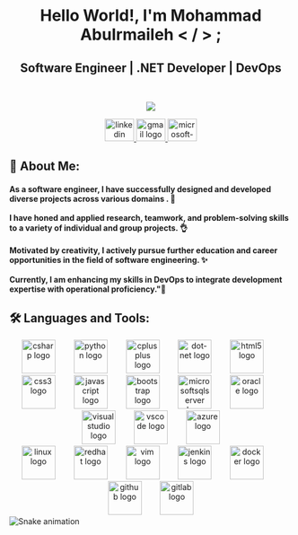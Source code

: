 <h1 align="center">Hello World!, I'm Mohammad AbuIrmaileh < / > ;</h1>
<h2 align="center">Software Engineer | .NET Developer | DevOps</h2><br >
 <p align="center">
    <img src="https://readme-typing-svg.herokuapp.com/?lines=Visit%20my%20LinkedIn%20Profile;I%20Post%20Insightful%20Content;Follow%20to%20get%20New%20Updates&font=Bold%20Code&center=true&height=30&color=30D050&pause=1750&vCenter=true&size=20"> </p>
<div align="center">
  <a href="https://www.linkedin.com/in/aburmaileh7" >
    <img src="https://raw.githubusercontent.com/maurodesouza/profile-readme-generator/master/src/assets/icons/social/linkedin/default.svg" width="52" height="40" alt="linkedin logo"  />
  </a> 
 <a href="mailto:Aburmaileh7@gmail.com"> 
   <img src="https://raw.githubusercontent.com/maurodesouza/profile-readme-generator/master/src/assets/icons/social/gmail/default.svg" width="52" height="40" alt="gmail logo"  />
 </a>
<a href="mailto:AC0733@iu.edu.jo"> 
  <img src="https://raw.githubusercontent.com/maurodesouza/profile-readme-generator/master/src/assets/icons/social/microsoft-outlook/default.svg" width="52" height="40" alt="microsoft-outlook logo"  />
</a>
 </div>
<h2 align="left">💎 About Me:</h2>
<h4 align="left">As a software engineer, I have successfully designed and developed diverse projects across various domains . 🔆 <br> <br>I have honed and applied research, teamwork, and problem-solving skills to a variety of individual and group projects. 👌  <br><br>Motivated by creativity, I actively pursue further education and career opportunities in the field of software engineering.  ✨<br><br>Currently, I am enhancing my skills in DevOps to integrate development expertise with operational proficiency."🚀</h4>
<h2 align="left">🛠️ Languages and Tools:</h2>
<div align="center">
  <img src="https://skillicons.dev/icons?i=cs" height="60" alt="csharp logo"  />
  <img width="25" />
  <img src="https://skillicons.dev/icons?i=py" height="60" alt="python logo"  />
  <img width="25" />
  <img src="https://skillicons.dev/icons?i=cpp" height="60" alt="cplusplus logo"  />
  <img width="25" />
  <img src="https://skillicons.dev/icons?i=dotnet" height="60" alt="dot-net logo"  />
  <img width="25" />
  <img src="https://cdn.simpleicons.org/html5/E34F26" height="60" alt="html5 logo"  />
  <img width="25" />
  <img src="https://cdn.simpleicons.org/css3/1572B6" height="60" alt="css3 logo"  />
  <img width="25" />
  <img src="https://cdn.simpleicons.org/javascript/F7DF1E" height="60" alt="javascript logo"  />
  <img width="25" />
  <img src="https://skillicons.dev/icons?i=bootstrap" height="60" alt="bootstrap logo"  />
  <img width="25" />
  <img src="https://cdn.jsdelivr.net/gh/devicons/devicon/icons/microsoftsqlserver/microsoftsqlserver-plain.svg" height="60" alt="microsoftsqlserver logo"  />
  <img width="25" />
  <img src="https://cdn.simpleicons.org/oracle/F80000" height="60" alt="oracle logo"  />
  <img width="25" />
  <img src="https://cdn.jsdelivr.net/gh/devicons/devicon/icons/visualstudio/visualstudio-plain.svg" height="60" alt="visualstudio logo"  />
  <img width="25" />
  <img src="https://cdn.jsdelivr.net/gh/devicons/devicon/icons/vscode/vscode-original.svg" height="60" alt="vscode logo"  />
  <img width="25" />
  <img src="https://cdn.jsdelivr.net/gh/devicons/devicon/icons/azure/azure-original.svg" height="60" alt="azure logo"  />
</div>
<div align="center">
  <img src="https://skillicons.dev/icons?i=linux" height="60" alt="linux logo"  />
  <img width="25" />
  <img src="https://cdn.simpleicons.org/redhat/EE0000" height="60" alt="redhat logo"  />
  <img width="25" />
  <img src="https://skillicons.dev/icons?i=vim" height="60" alt="vim logo"  />
  <img width="25" />
  <img src="https://skillicons.dev/icons?i=jenkins" height="60" alt="jenkins logo"  />
  <img width="25" />
  <img src="https://skillicons.dev/icons?i=docker" height="60" alt="docker logo"  />
  <img width="25" />
  <img src="https://skillicons.dev/icons?i=github" height="60" alt="github logo"  />
  <img width="25" />
  <img src="https://cdn.jsdelivr.net/gh/devicons/devicon/icons/gitlab/gitlab-original.svg" height="60" alt="gitlab logo"  />
</div>
<img src="https://raw.githubusercontent.com/Aburmaileh7/Aburmaileh7/output/snake.svg" alt="Snake animation" />
